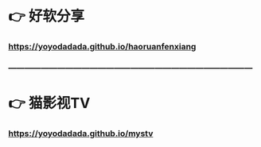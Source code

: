 # 👉 好软分享

### https://yoyodadada.github.io/haoruanfenxiang

### ——————————————————————————————

# 👉 猫影视TV

### https://yoyodadada.github.io/mystv
